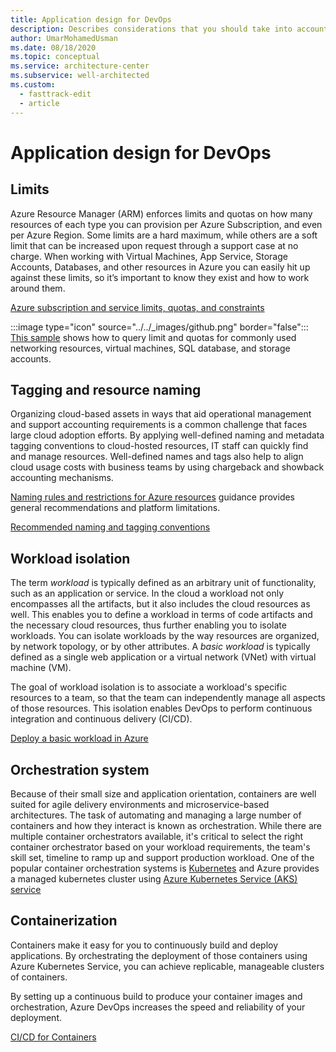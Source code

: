```yaml
---
title: Application design for DevOps
description: Describes considerations that you should take into account while doing application design to optimize for DevOps.
author: UmarMohamedUsman
ms.date: 08/18/2020
ms.topic: conceptual
ms.service: architecture-center
ms.subservice: well-architected
ms.custom:
  - fasttrack-edit
  - article
---
```


# Application design for DevOps

## Limits

Azure Resource Manager (ARM) enforces limits and quotas on how many resources of each type you can provision per Azure Subscription, and even per Azure Region. Some limits are a hard maximum, while others are a soft limit that can be increased upon request through a support case at no charge. When working with Virtual Machines, App Service, Storage Accounts, Databases, and other resources in Azure you can easily hit up against these limits, so it’s important to know they exist and how to work around them.

[Azure subscription and service limits, quotas, and constraints](/azure/azure-subscription-service-limits#app-service-limits)

:::image type="icon" source="../../_images/github.png" border="false"::: [This sample](https://github.com/mspnp/samples/tree/master/OperationalExcellence/ResourceLimits) shows how to query limit and quotas for commonly used networking resources, virtual machines, SQL database, and storage accounts.

## Tagging and resource naming

Organizing cloud-based assets in ways that aid operational management and support accounting requirements is a common challenge that faces large cloud adoption efforts. By applying well-defined naming and metadata tagging conventions to cloud-hosted resources, IT staff can quickly find and manage resources. Well-defined names and tags also help to align cloud usage costs with business teams by using chargeback and showback accounting mechanisms.

[Naming rules and restrictions for Azure resources](/azure/azure-resource-manager/management/resource-name-rules) guidance provides general recommendations and platform limitations.

[Recommended naming and tagging conventions](/azure/cloud-adoption-framework/ready/azure-best-practices/naming-and-tagging)

## Workload isolation

The term _workload_ is typically defined as an arbitrary unit of functionality, such as an application or service. In the cloud a workload not only encompasses all the artifacts, but it also includes the cloud resources as well. This enables you to define a workload in terms of code artifacts and the necessary cloud resources, thus further enabling you to isolate workloads. You can isolate workloads by the way resources are organized, by network topology, or by other attributes. A _basic workload_ is typically defined as a single web application or a virtual network (VNet) with virtual machine (VM).

The goal of workload isolation is to associate a workload's specific resources to a team, so that the team can independently manage all aspects of those resources. This isolation enables DevOps to perform continuous integration and continuous delivery (CI/CD).

[Deploy a basic workload in Azure](/azure/cloud-adoption-framework/infrastructure/virtual-machines/basic-workload)

## Orchestration system

Because of their small size and application orientation, containers are well suited for agile delivery environments and microservice-based architectures. The task of automating and managing a large number of containers and how they interact is known as orchestration. While there are multiple container orchestrators available, it's critical to select the right container orchestrator based on your workload requirements, the team's skill set, timeline to ramp up and support production workload. One of the popular container orchestration systems is [Kubernetes](https://azure.microsoft.com/topic/what-is-kubernetes/) and Azure provides a managed kubernetes cluster using [Azure Kubernetes Service (AKS) service](/azure/aks/intro-kubernetes)

## Containerization

Containers make it easy for you to continuously build and deploy applications. By orchestrating the deployment of those containers using Azure Kubernetes Service, you can achieve replicable, manageable clusters of containers.

By setting up a continuous build to produce your container images and orchestration, Azure DevOps increases the speed and reliability of your deployment.

[CI/CD for Containers](https://azure.microsoft.com/solutions/architecture/cicd-for-containers)
